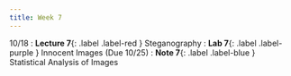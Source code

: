 ```yaml
---
title: Week 7
---
```


10/18
: **Lecture 7**{: .label .label-red } Steganography
: **Lab 7**{: .label .label-purple } Innocent Images (Due 10/25)
: **Note 7**{: .label .label-blue } Statistical Analysis of Images

